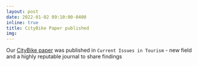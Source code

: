 ```yaml
---
layout: post
date: 2022-01-02 09:10:00-0400
inline: true
title: CityBike Paper published
img:
---
```


Our [CityBike paper](https://www.tandfonline.com/doi/abs/10.1080/13683500.2021.2011841?journalCode=rcit20) was published in `Current Issues in Tourism` - new field and a highly reputable journal to share findings
